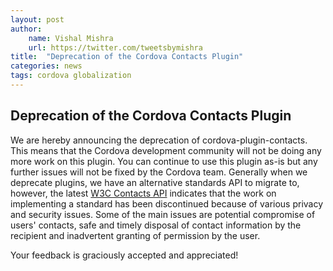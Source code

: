 ```yaml
---
layout: post
author:
    name: Vishal Mishra
    url: https://twitter.com/tweetsbymishra
title:  "Deprecation of the Cordova Contacts Plugin"
categories: news
tags: cordova globalization
---
```


## Deprecation of the Cordova Contacts Plugin

We are hereby announcing the deprecation of cordova-plugin-contacts. This means that the Cordova development community will not be doing any more work on this plugin. You can continue to use this plugin as-is but any further issues will not be fixed by the Cordova team. Generally when we deprecate plugins, we have an alternative standards API to migrate to, however, the latest [W3C Contacts API](https://www.w3.org/TR/contacts-api/) indicates that the work on implementing a standard has been discontinued because of various privacy and security issues. Some of the main issues are potential compromise of users' contacts, safe and timely disposal of contact information by the recipient and inadvertent granting of permission by the user.



Your feedback is graciously accepted and appreciated!
